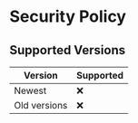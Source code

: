 # Security Policy

## Supported Versions

| Version      | Supported          |
| -------      | ------------------ |
| Newest       | :x: |
| Old versions | :x:                |

